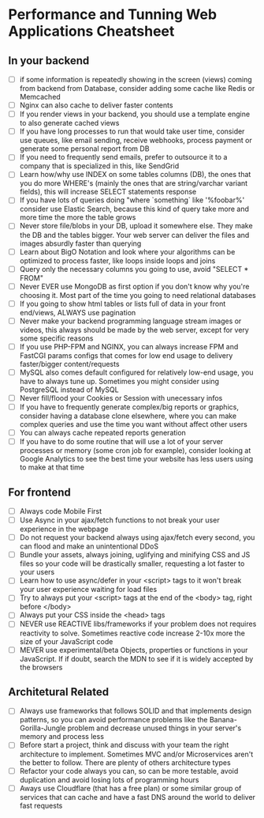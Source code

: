 # Performance and Tunning Web Applications Cheatsheet

## In your backend
- [ ] if some information is repeatedly showing in the screen (views) coming from backend from Database, consider adding some cache like Redis or Memcached
- [ ] Nginx can also cache to deliver faster contents 
- [ ] If you render views in your backend, you should use a template engine to also generate cached views
- [ ] If you have long processes to run that would take user time, consider use queues, like email sending, receive webhooks, process payment or generate some personal report from DB
- [ ] If you need to frequently send emails, prefer to outsource it to a company that is specialized in this, like SendGrid
- [ ] Learn how/why use INDEX on some tables columns (DB), the ones that you do more WHERE's (mainly the ones that are string/varchar variant fields), this will increase SELECT statements response
- [ ] If you have lots of queries doing "where \`something\` like '%foobar%' consider use Elastic Search, because this kind of query take more and more time the more the table grows
- [ ] Never store file/blobs in your DB, upload it somewhere else. They make the DB and the tables bigger. Your web server can deliver the files and images absurdly faster than querying
- [ ] Learn about BigO Notation and look where your algorithms can be optimized to process faster, like loops inside loops and joins
- [ ] Query only the necessary columns you going to use, avoid "SELECT * FROM"
- [ ] Never EVER use MongoDB as first option if you don't know why you're choosing it. Most part of the time you going to need relational databases
- [ ] If you going to show html tables or lists full of data in your front end/views, ALWAYS use pagination
- [ ] Never make your backend programming language stream images or videos, this always should be made by the web server, except for very some specific reasons 
- [ ] If you use PHP-FPM and NGINX, you can always increase FPM and FastCGI params configs that comes for low end usage to delivery faster/bigger content/requests 
- [ ] MySQL also comes default configured for relatively low-end usage, you have to always tune up. Sometimes you might consider using PostgreSQL instead of MySQL
- [ ] Never fill/flood your Cookies or Session with unecessary infos
- [ ] If you have to frequently generate complex/big reports or graphics, consider having a database clone elsewhere, where you can make complex queries and use the time you want without affect other users
- [ ] You can always cache repeated reports generation
- [ ] If you have to do some routine that will use a lot of your server processes or memory (some cron job for example), consider looking at Google Analytics to see the best time your website has less users using to make at that time

## For frontend
- [ ] Always code Mobile First
- [ ] Use Async in your ajax/fetch functions to not break your user experience in the webpage
- [ ] Do not request your backend always using ajax/fetch every second, you can flood and make an unintentional DDoS
- [ ] Bundle your assets, always joining, uglifying and minifying CSS and JS files so your code will be drastically smaller, requesting a lot faster to your users
- [ ] Learn how to use async/defer in your \<script\> tags to it won't break your user experience waiting for load files
- [ ] Try to always put your \<script\> tags at the end of the \<body\> tag, right before \</body\>
- [ ] Always put your CSS inside the \<head\> tags 
- [ ] NEVER use REACTIVE libs/frameworks if your problem does not requires reactivity to solve. Sometimes reactive code increase 2-10x more the size of your JavaScript code
- [ ] MEVER use experimental/beta Objects, properties or functions in your JavaScript. If if doubt, search the MDN to see if it is widely accepted by the browsers 

## Architetural Related
- [ ] Always use frameworks that follows SOLID and that implements design patterns, so you can avoid performance problems like the Banana-Gorilla-Jungle problem and decrease unused things in your server's memory and process less
- [ ] Before start a project, think and discuss with your team the right architecture to implement. Sometimes MVC and/or Microservices aren't the better to follow. There are plenty of others architecture types
- [ ] Refactor your code always you can, so can be more testable, avoid duplication and avoid losing lots of programming hours 
- [ ] Aways use Cloudflare (that has a free plan) or some similar group of services that can cache and have a fast DNS around the world to deliver fast requests
